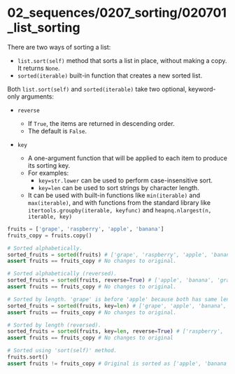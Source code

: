 # 02_sequences/0207_sorting/020701_list_sorting

There are two ways of sorting a list:
- `list.sort(self)` method that sorts a list in place, without 
making a copy. It returns `None`.
- `sorted(iterable)` built-in function that creates a new 
sorted list.

Both `list.sort(self)` and `sorted(iterable)` take two optional,
keyword-only arguments:
- `reverse`
    - If `True`, the items are returned in descending order.
    - The default is `False`.

- `key`
    - A one-argument function that will be applied to each item
    to produce its sorting key.
    - For examples:
        - `key=str.lower` can be used to perform 
        case-insensitive sort.
        - `key=len` can be used to sort strings by character
        length.
    - It can be used with built-in functions like 
    `min(iterable)` and `max(iterable)`, and with functions from
    the standard library like 
    `itertools.groupby(iterable, keyfunc)`
    and `heapnq.nlargest(n, iterable, key)`
 
```python
fruits = ['grape', 'raspberry', 'apple', 'banana']
fruits_copy = fruits.copy()

# Sorted alphabetically.
sorted_fruits = sorted(fruits) # ['grape', 'raspberry', 'apple', 'banana']
assert fruits == fruits_copy # No changes to original.

# Sorted alphabetically (reversed).
sorted_fruits = sorted(fruits, reverse=True) # ['apple', 'banana', 'grape', 'raspberry']
assert fruits == fruits_copy # No changes to original.

# Sorted by length. 'grape' is before 'apple' because both has same length thus no swap is required.
sorted_fruits = sorted(fruits, key=len) # ['grape', 'apple', 'banana', 'raspberry']
assert fruits == fruits_copy # No changes to original.

# Sorted by length (reversed).
sorted_fruits = sorted(fruits, key=len, reverse=True) # ['raspberry', 'banana', 'grape', 'apple']
assert fruits == fruits_copy # No changes to original

# Sorted using 'sort(self)' method.
fruits.sort()
assert fruits != fruits_copy # Original is sorted as ['apple', 'banana', 'grape', 'raspberry']
```